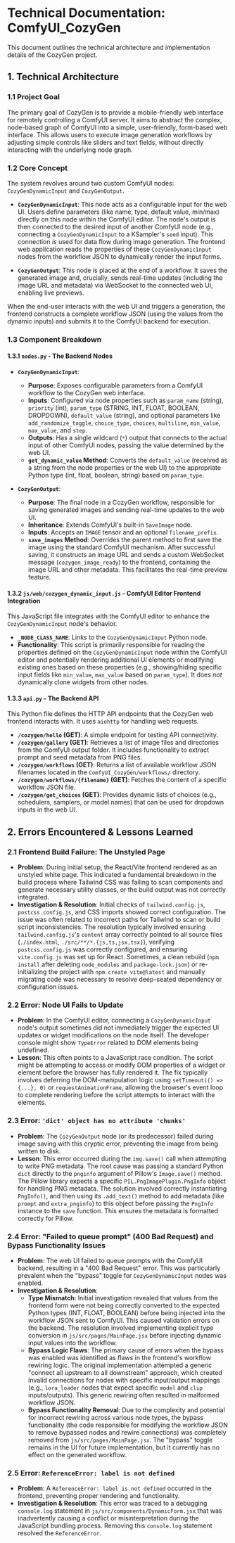 # Technical Documentation: ComfyUI_CozyGen

This document outlines the technical architecture and implementation details of the CozyGen project.

## 1. Technical Architecture

### 1.1 Project Goal

The primary goal of CozyGen is to provide a mobile-friendly web interface for remotely controlling a ComfyUI server. It aims to abstract the complex, node-based graph of ComfyUI into a simple, user-friendly, form-based web interface. This allows users to execute image generation workflows by adjusting simple controls like sliders and text fields, without directly interacting with the underlying node graph.

### 1.2 Core Concept

The system revolves around two custom ComfyUI nodes: `CozyGenDynamicInput` and `CozyGenOutput`.

*   **`CozyGenDynamicInput`**: This node acts as a configurable input for the web UI. Users define parameters (like name, type, default value, min/max) directly on this node within the ComfyUI editor. The node's output is then connected to the desired input of another ComfyUI node (e.g., connecting a `CozyGenDynamicInput` to a KSampler's `seed` input). This connection *is* used for data flow during image generation. The frontend web application reads the properties of these `CozyGenDynamicInput` nodes from the workflow JSON to dynamically render the input forms.

*   **`CozyGenOutput`**: This node is placed at the end of a workflow. It saves the generated image and, crucially, sends real-time updates (including the image URL and metadata) via WebSocket to the connected web UI, enabling live previews.

When the end-user interacts with the web UI and triggers a generation, the frontend constructs a complete workflow JSON (using the values from the dynamic inputs) and submits it to the ComfyUI backend for execution.

### 1.3 Component Breakdown

#### 1.3.1 `nodes.py` - The Backend Nodes

*   **`CozyGenDynamicInput`**:
    *   **Purpose**: Exposes configurable parameters from a ComfyUI workflow to the CozyGen web interface.
    *   **Inputs**: Configured via node properties such as `param_name` (string), `priority` (int), `param_type` (STRING, INT, FLOAT, BOOLEAN, DROPDOWN), `default_value` (string), and optional parameters like `add_randomize_toggle`, `choice_type`, `choices`, `multiline`, `min_value`, `max_value`, and `step`.
    *   **Outputs**: Has a single wildcard (`*`) output that connects to the actual input of other ComfyUI nodes, passing the value determined by the web UI.
    *   **`get_dynamic_value` Method**: Converts the `default_value` (received as a string from the node properties or the web UI) to the appropriate Python type (int, float, boolean, string) based on `param_type`.

*   **`CozyGenOutput`**:
    *   **Purpose**: The final node in a CozyGen workflow, responsible for saving generated images and sending real-time updates to the web UI.
    *   **Inheritance**: Extends ComfyUI's built-in `SaveImage` node.
    *   **Inputs**: Accepts an `IMAGE` tensor and an optional `filename_prefix`.
    *   **`save_images` Method**: Overrides the parent method to first save the image using the standard ComfyUI mechanism. After successful saving, it constructs an image URL and sends a custom WebSocket message (`cozygen_image_ready`) to the frontend, containing the image URL and other metadata. This facilitates the real-time preview feature.

#### 1.3.2 `js/web/cozygen_dynamic_input.js` - ComfyUI Editor Frontend Integration

This JavaScript file integrates with the ComfyUI editor to enhance the `CozyGenDynamicInput` node's behavior.

*   **`_NODE_CLASS_NAME`**: Links to the `CozyGenDynamicInput` Python node.
*   **Functionality**: This script is primarily responsible for reading the properties defined on the `CozyGenDynamicInput` node within the ComfyUI editor and potentially rendering additional UI elements or modifying existing ones based on these properties (e.g., showing/hiding specific input fields like `min_value`, `max_value` based on `param_type`). It does *not* dynamically clone widgets from other nodes.

#### 1.3.3 `api.py` - The Backend API

This Python file defines the HTTP API endpoints that the CozyGen web frontend interacts with. It uses `aiohttp` for handling web requests.

*   **`/cozygen/hello` (GET)**: A simple endpoint for testing API connectivity.
*   **`/cozygen/gallery` (GET)**: Retrieves a list of image files and directories from the ComfyUI output folder. It includes functionality to extract prompt and seed metadata from PNG files.
*   **`/cozygen/workflows` (GET)**: Returns a list of available workflow JSON filenames located in the `ComfyUI_CozyGen/workflows/` directory.
*   **`/cozygen/workflows/{filename}` (GET)**: Fetches the content of a specific workflow JSON file.
*   **`/cozygen/get_choices` (GET)**: Provides dynamic lists of choices (e.g., schedulers, samplers, or model names) that can be used for dropdown inputs in the web UI.

## 2. Errors Encountered & Lessons Learned

### 2.1 Frontend Build Failure: The Unstyled Page

*   **Problem**: During initial setup, the React/Vite frontend rendered as an unstyled white page. This indicated a fundamental breakdown in the build process where Tailwind CSS was failing to scan components and generate necessary utility classes, or the build output was not correctly integrated.
*   **Investigation & Resolution**: Initial checks of `tailwind.config.js`, `postcss.config.js`, and CSS imports showed correct configuration. The issue was often related to incorrect paths for Tailwind to scan or build script inconsistencies. The resolution typically involved ensuring `tailwind.config.js`'s `content` array correctly pointed to all source files (`./index.html`, `./src/**/*.{js,ts,jsx,tsx}`), verifying `postcss.config.js` was correctly configured, and ensuring `vite.config.js` was set up for React. Sometimes, a clean rebuild (`npm install` after deleting `node_modules` and `package-lock.json`) or re-initializing the project with `npm create vite@latest` and manually migrating code was necessary to resolve deep-seated dependency or configuration issues.

### 2.2 Error: Node UI Fails to Update

*   **Problem**: In the ComfyUI editor, connecting a `CozyGenDynamicInput` node's output sometimes did not immediately trigger the expected UI updates or widget modifications on the node itself. The developer console might show `TypeError` related to DOM elements being undefined.
*   **Lesson**: This often points to a JavaScript race condition. The script might be attempting to access or modify DOM properties of a widget or element before the browser has fully rendered it. The fix typically involves deferring the DOM-manipulation logic using `setTimeout(() => {...}, 0)` or `requestAnimationFrame`, allowing the browser's event loop to complete rendering before the script attempts to interact with the elements.

### 2.3 Error: `'dict' object has no attribute 'chunks'`

*   **Problem**: The `CozyGenOutput` node (or its predecessor) failed during image saving with this cryptic error, preventing the image from being written to disk.
*   **Lesson**: This error occurred during the `img.save()` call when attempting to write PNG metadata. The root cause was passing a standard Python `dict` directly to the `pnginfo` argument of Pillow's `Image.save()` method. The Pillow library expects a specific `PIL.PngImagePlugin.PngInfo` object for handling PNG metadata. The solution involved correctly instantiating `PngInfo()`, and then using its `.add_text()` method to add metadata (like `prompt` and `extra_pnginfo`) to this object before passing the `PngInfo` instance to the `save` function. This ensures the metadata is formatted correctly for Pillow.

### 2.4 Error: "Failed to queue prompt" (400 Bad Request) and Bypass Functionality Issues

*   **Problem**: The web UI failed to queue prompts with the ComfyUI backend, resulting in a "400 Bad Request" error. This was particularly prevalent when the "bypass" toggle for `CozyGenDynamicInput` nodes was enabled.
*   **Investigation & Resolution**:
    *   **Type Mismatch**: Initial investigation revealed that values from the frontend form were not being correctly converted to the expected Python types (INT, FLOAT, BOOLEAN) before being injected into the workflow JSON sent to ComfyUI. This caused validation errors on the backend. The resolution involved implementing explicit type conversion in `js/src/pages/MainPage.jsx` before injecting dynamic input values into the workflow.
    *   **Bypass Logic Flaws**: The primary cause of errors when the bypass was enabled was identified as flaws in the frontend's workflow rewiring logic. The original implementation attempted a generic "connect all upstream to all downstream" approach, which created invalid connections for nodes with specific input/output mappings (e.g., `lora_loader` nodes that expect specific `model` and `clip` inputs/outputs). This generic rewiring often resulted in malformed workflow JSON.
    *   **Bypass Functionality Removal**: Due to the complexity and potential for incorrect rewiring across various node types, the bypass functionality (the code responsible for modifying the workflow JSON to remove bypassed nodes and rewire connections) was completely removed from `js/src/pages/MainPage.jsx`. The "bypass" toggle remains in the UI for future implementation, but it currently has no effect on the generated workflow.

### 2.5 Error: `ReferenceError: label is not defined`

*   **Problem**: A `ReferenceError: label is not defined` occurred in the frontend, preventing proper rendering and functionality.
*   **Investigation & Resolution**: This error was traced to a debugging `console.log` statement in `js/src/components/DynamicForm.jsx` that was inadvertently causing a conflict or misinterpretation during the JavaScript bundling process. Removing this `console.log` statement resolved the `ReferenceError`.
